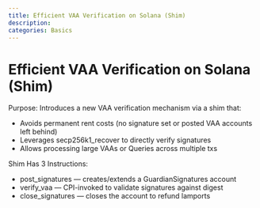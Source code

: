 ```yaml
---
title: Efficient VAA Verification on Solana (Shim)
description:
categories: Basics
---
```


<!-- TODO add link in messaging overview and maybe queries too?-->

# Efficient VAA Verification on Solana (Shim)

Purpose: Introduces a new VAA verification mechanism via a shim that:

- Avoids permanent rent costs (no signature set or posted VAA accounts left behind)
- Leverages secp256k1_recover to directly verify signatures
- Allows processing large VAAs or Queries across multiple txs

Shim Has 3 Instructions:
- post_signatures — creates/extends a GuardianSignatures account
- verify_vaa — CPI-invoked to validate signatures against digest
- close_signatures — closes the account to refund lamports